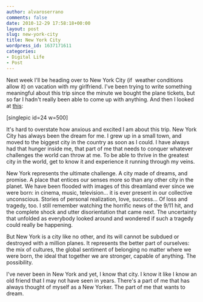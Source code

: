 ```yaml
---
author: alvaroserrano
comments: false
date: 2010-12-29 17:58:18+00:00
layout: post
slug: new-york-city
title: New York City
wordpress_id: 1637171611
categories:
- Digital Life
- Post
---
```


Next week I'll be heading over to New York City (if  weather conditions allow it) on vacation with my girlfriend. I've been trying to write something meaningful about this trip since the minute we bought the plane tickets, but so far I hadn't really been able to come up with anything. And then I looked at [this](http://www.flickr.com/photos/dcdead/5054152923/):

[singlepic id=24 w=500]

It's hard to overstate how anxious and excited I am about this trip. New York City has always been the dream for me. I grew up in a small town, and moved to the biggest city in the country as soon as I could. I have always had that hunger inside me, that part of me that needs to conquer whatever challenges the world can throw at me. To be able to thrive in the greatest city in the world, get to know it and experience it running through my veins.

New York represents the ultimate challenge. A city made of dreams, and promise. A place that entices our senses more so than any other city in the planet. We have been flooded with images of this dreamland ever since we were born: in cinema, music, television… it is ever present in our collective unconscious. Stories of personal realization, love, success… Of loss and tragedy, too. I still remember watching the horrific news of the 9/11 hit, and the complete shock and utter disorientation that came next. The uncertainty that unfolded as everybody looked around and wondered if such a tragedy could really be happening.

But New York is a city like no other, and its will cannot be subdued or destroyed with a million planes. It represents the better part of ourselves: the mix of cultures, the global sentiment of belonging no matter where we were born, the ideal that together we are stronger, capable of anything. The possibility.

I've never been in New York and yet, I know that city. I know it like I know an old friend that I may not have seen in years. There's a part of me that has always thought of myself as a New Yorker. The part of me that wants to dream.

